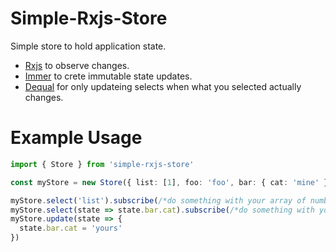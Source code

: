 # Simple-Rxjs-Store
Simple store to hold application state.

* <a href="https://rxjs-dev.firebaseapp.com/">Rxjs</a> to observe changes. 
* <a href="https://github.com/immerjs/immer">Immer</a> to crete immutable state updates. 
* <a href="https://github.com/lukeed/dequal">Dequal</a> for only updateing selects when what you selected actually changes.

# Example Usage

```typescript
import { Store } from 'simple-rxjs-store'

const myStore = new Store({ list: [1], foo: 'foo', bar: { cat: 'mine' } } )

myStore.select('list').subscribe(/*do something with your array of numbers*/)
myStore.select(state => state.bar.cat).subscribe(/*do something with your cat*/)
myStore.update(state => {
  state.bar.cat = 'yours'
})
```
